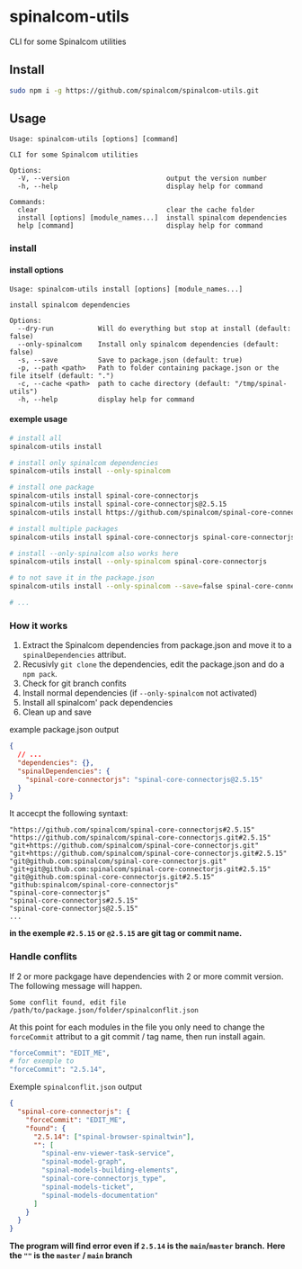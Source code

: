 # spinalcom-utils

CLI for some Spinalcom utilities

## Install

```sh
sudo npm i -g https://github.com/spinalcom/spinalcom-utils.git
```

## Usage

```
Usage: spinalcom-utils [options] [command]

CLI for some Spinalcom utilities

Options:
  -V, --version                        output the version number
  -h, --help                           display help for command

Commands:
  clear                                clear the cache folder
  install [options] [module_names...]  install spinalcom dependencies
  help [command]                       display help for command
```

### install

#### install options

```
Usage: spinalcom-utils install [options] [module_names...]

install spinalcom dependencies

Options:
  --dry-run           Will do everything but stop at install (default: false)
  --only-spinalcom    Install only spinalcom dependencies (default: false)
  -s, --save          Save to package.json (default: true)
  -p, --path <path>   Path to folder containing package.json or the file itself (default: ".")
  -c, --cache <path>  path to cache directory (default: "/tmp/spinal-utils")
  -h, --help          display help for command
```

#### exemple usage

```sh
# install all
spinalcom-utils install

# install only spinalcom dependencies
spinalcom-utils install --only-spinalcom

# install one package
spinalcom-utils install spinal-core-connectorjs
spinalcom-utils install spinal-core-connectorjs@2.5.15
spinalcom-utils install https://github.com/spinalcom/spinal-core-connectorjs.git#2.5.15

# install multiple packages
spinalcom-utils install spinal-core-connectorjs spinal-core-connectorjs_type

# install --only-spinalcom also works here
spinalcom-utils install --only-spinalcom spinal-core-connectorjs

# to not save it in the package.json
spinalcom-utils install --only-spinalcom --save=false spinal-core-connectorjs

# ...
```

### How it works

1. Extract the Spinalcom dependencies from package.json and move it to a `spinalDependencies` attribut.
1. Recusivly `git clone` the dependencies, edit the package.json and do a `npm pack`.
1. Check for git branch confits
1. Install normal dependencies (if `--only-spinalcom` not activated)
1. Install all spinalcom' pack dependencies
1. Clean up and save

example package.json output

```json
{
  // ...
  "dependencies": {},
  "spinalDependencies": {
    "spinal-core-connectorjs": "spinal-core-connectorjs@2.5.15"
  }
}
```

It accecpt the following syntaxt:

```
"https://github.com/spinalcom/spinal-core-connectorjs#2.5.15"
"https://github.com/spinalcom/spinal-core-connectorjs.git#2.5.15"
"git+https://github.com/spinalcom/spinal-core-connectorjs.git"
"git+https://github.com/spinalcom/spinal-core-connectorjs.git#2.5.15"
"git@github.com:spinalcom/spinal-core-connectorjs.git"
"git+git@github.com:spinalcom/spinal-core-connectorjs.git#2.5.15"
"git@github.com:spinal-core-connectorjs.git#2.5.15"
"github:spinalcom/spinal-core-connectorjs"
"spinal-core-connectorjs"
"spinal-core-connectorjs#2.5.15"
"spinal-core-connectorjs@2.5.15"
...
```

**in the exemple `#2.5.15` or `@2.5.15` are git tag or commit name.**

### Handle conflits

If 2 or more packgage have dependencies with 2 or more commit version. The following message will happen.

```
Some conflit found, edit file /path/to/package.json/folder/spinalconflit.json
```

At this point for each modules in the file you only need to change the `forceCommit` attribut to a git commit / tag name, then run install again.

```sh
"forceCommit": "EDIT_ME",
# for exemple to
"forceCommit": "2.5.14",
```

Exemple `spinalconflit.json` output

```json
{
  "spinal-core-connectorjs": {
    "forceCommit": "EDIT_ME",
    "found": {
      "2.5.14": ["spinal-browser-spinaltwin"],
      "": [
        "spinal-env-viewer-task-service",
        "spinal-model-graph",
        "spinal-models-building-elements",
        "spinal-core-connectorjs_type",
        "spinal-models-ticket",
        "spinal-models-documentation"
      ]
    }
  }
}
```

**The program will find error even if `2.5.14` is the `main`/`master` branch.**
**Here the `""` is the `master` / `main` branch**

